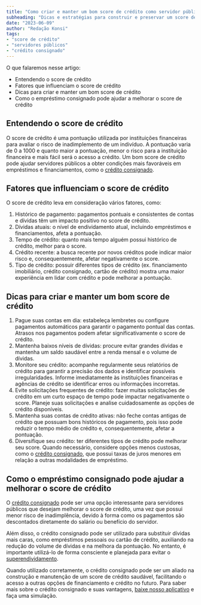 ```yaml
---
title: "Como criar e manter um bom score de crédito como servidor público"
subheading: "Dicas e estratégias para construir e preservar um score de crédito saudável, facilitando o acesso a crédito consignado e outras opções de financiamento."
date: "2023-06-09"
author: "Redação Konsi"
tags:
- "score de crédito"
- "servidores públicos"
- "crédito consignado"
---
```


O que falaremos nesse artigo:

- Entendendo o score de crédito
- Fatores que influenciam o score de crédito
- Dicas para criar e manter um bom score de crédito
- Como o empréstimo consignado pode ajudar a melhorar o score de crédito


## Entendendo o score de crédito

O score de crédito é uma pontuação utilizada por instituições financeiras para avaliar o risco de inadimplemento de um indivíduo. A pontuação varia de 0 a 1000 e quanto maior a pontuação, menor o risco para a instituição financeira e mais fácil será o acesso a crédito. Um bom score de crédito pode ajudar servidores públicos a obter condições mais favoráveis em empréstimos e financiamentos, como o [crédito consignado](/7-dicas-para-conseguir-a-menor-taxa-de-juros-no-consignado.md).


## Fatores que influenciam o score de crédito

O score de crédito leva em consideração vários fatores, como:

1. Histórico de pagamento: pagamentos pontuais e consistentes de contas e dívidas têm um impacto positivo no score de crédito.
2. Dívidas atuais: o nível de endividamento atual, incluindo empréstimos e financiamentos, afeta a pontuação.
3. Tempo de crédito: quanto mais tempo alguém possui histórico de crédito, melhor para o score.
4. Crédito recente: a busca recente por novos créditos pode indicar maior risco e, consequentemente, afetar negativamente o score.
5. Tipo de crédito: possuir diferentes tipos de crédito (ex. financiamento imobiliário, crédito consignado, cartão de crédito) mostra uma maior experiência em lidar com crédito e pode melhorar a pontuação.


## Dicas para criar e manter um bom score de crédito

1. Pague suas contas em dia: estabeleça lembretes ou configure pagamentos automáticos para garantir o pagamento pontual das contas. Atrasos nos pagamentos podem afetar significativamente o score de crédito.
2. Mantenha baixos níveis de dívidas: procure evitar grandes dívidas e mantenha um saldo saudável entre a renda mensal e o volume de dívidas.
3. Monitore seu crédito: acompanhe regularmente seus relatórios de crédito para garantir a precisão dos dados e identificar possíveis irregularidades. Informe imediatamente às instituições financeiras e agências de crédito se identificar erros ou informações incorretas.
4. Evite solicitações frequentes de crédito: fazer muitas solicitações de crédito em um curto espaço de tempo pode impactar negativamente o score. Planeje suas solicitações e analise cuidadosamente as opções de crédito disponíveis.
5. Mantenha suas contas de crédito ativas: não feche contas antigas de crédito que possuam bons históricos de pagamento, pois isso pode reduzir o tempo médio de crédito e, consequentemente, afetar a pontuação.
6. Diversifique seu crédito: ter diferentes tipos de crédito pode melhorar seu score. Quando necessário, considere opções menos custosas, como o [crédito consignado](/5-motivos-para-escolher-o-credito-consignado-publico.md), que possui taxas de juros menores em relação a outras modalidades de empréstimo.


## Como o empréstimo consignado pode ajudar a melhorar o score de crédito

O [crédito consignado](/entendendo-as-garantias-no-crdito-consignado.md) pode ser uma opção interessante para servidores públicos que desejam melhorar o score de crédito, uma vez que possui menor risco de inadimplência, devido à forma como os pagamentos são descontados diretamente do salário ou benefício do servidor.

Além disso, o crédito consignado pode ser utilizado para substituir dívidas mais caras, como empréstimos pessoais ou cartão de crédito, auxiliando na redução do volume de dívidas e na melhora da pontuação. No entanto, é importante utilizá-lo de forma consciente e planejada para evitar o [superendividamento](/cuidados-ao-usar-o-crdito-consignado-prevenindo-o-superendividamento.md).

Quando utilizado corretamente, o crédito consignado pode ser um aliado na construção e manutenção de um score de crédito saudável, facilitando o acesso a outras opções de financiamento e crédito no futuro. Para saber mais sobre o crédito consignado e suas vantagens, [baixe nosso aplicativo](https://www.konsi.com.br/download) e faça uma simulação.
